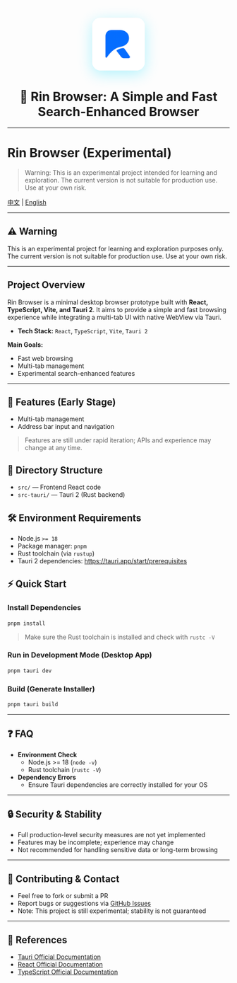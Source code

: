 <div align="center">

<div style="margin: 20px 0;">
  <img src="./src-tauri/icons/icon.png" width="120" height="120" alt="Rin Logo" style="border-radius: 20px; box-shadow: 0 8px 32px rgba(0, 217, 255, 0.3);">
</div>

# 🚀 Rin Browser: A Simple and Fast Search-Enhanced Browser

</div>

---

# Rin Browser (Experimental)

> Warning: This is an experimental project intended for learning and exploration. The current version is not suitable for production use. Use at your own risk.

<p>
  <a href="README-zh.md">中文</a> |
  <a href="README.md">English</a>
</p>

---

## ⚠️ Warning

This is an experimental project for learning and exploration purposes only. The current version is not suitable for production use. Use at your own risk.

---

## Project Overview

Rin Browser is a minimal desktop browser prototype built with **React, TypeScript, Vite, and Tauri 2**.
It aims to provide a simple and fast browsing experience while integrating a multi-tab UI with native WebView via Tauri.

- **Tech Stack:** `React`, `TypeScript`, `Vite`, `Tauri 2`

**Main Goals:**

- Fast web browsing
- Multi-tab management
- Experimental search-enhanced features

---

## 🚀 Features (Early Stage)

- Multi-tab management
- Address bar input and navigation

> Features are still under rapid iteration; APIs and experience may change at any time.

## 📁 Directory Structure

- `src/` — Frontend React code
- `src-tauri/` — Tauri 2 (Rust backend)

## 🛠 Environment Requirements

- Node.js `>= 18`
- Package manager: `pnpm`
- Rust toolchain (via `rustup`)
- Tauri 2 dependencies: https://tauri.app/start/prerequisites

## ⚡ Quick Start

### Install Dependencies

```bash
pnpm install
```

> Make sure the Rust toolchain is installed and check with `rustc -V`

### Run in Development Mode (Desktop App)

```bash
pnpm tauri dev
```

### Build (Generate Installer)

```bash
pnpm tauri build
```

---

## ❓ FAQ

- **Environment Check**
  - Node.js >= 18 (`node -v`)
  - Rust toolchain (`rustc -V`)
- **Dependency Errors**
  - Ensure Tauri dependencies are correctly installed for your OS

---

## 🔒 Security & Stability

- Full production-level security measures are not yet implemented
- Features may be incomplete; experience may change
- Not recommended for handling sensitive data or long-term browsing

---

## 🤝 Contributing & Contact

- Feel free to fork or submit a PR
- Report bugs or suggestions via [GitHub Issues](https://github.com/calebax/Rin/issues)
- Note: This project is still experimental; stability is not guaranteed

---

## 📖 References

- [Tauri Official Documentation](https://tauri.app/)
- [React Official Documentation](https://reactjs.org/)
- [TypeScript Official Documentation](https://www.typescriptlang.org/)
